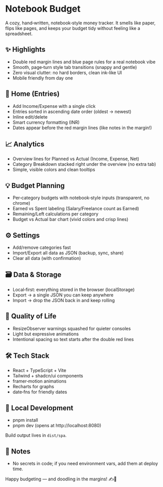 # Notebook Budget

A cozy, hand‑written, notebook‑style money tracker. It smells like paper, flips like pages, and keeps your budget tidy without feeling like a spreadsheet.

## ✨ Highlights
- Double red margin lines and blue page rules for a real notebook vibe
- Smooth, page‑turn style tab transitions (snappy and gentle)
- Zero visual clutter: no hard borders, clean ink-like UI
- Mobile friendly from day one

## 📒 Home (Entries)
- Add Income/Expense with a single click
- Entries sorted in ascending date order (oldest → newest)
- Inline edit/delete
- Smart currency formatting (INR)
- Dates appear before the red margin lines (like notes in the margin!)

## 📈 Analytics
- Overview lines for Planned vs Actual (Income, Expense, Net)
- Category Breakdown stacked right under the overview (no extra tab)
- Simple, visible colors and clean tooltips

## 💡 Budget Planning
- Per‑category budgets with notebook‑style inputs (transparent, no chrome)
- Earned vs Spent labeling (Salary/Freelance count as Earned)
- Remaining/Left calculations per category
- Budget vs Actual bar chart (vivid colors and crisp lines)

## ⚙️ Settings
- Add/remove categories fast
- Import/Export all data as JSON (backup, sync, share)
- Clear all data (with confirmation)

## 🗃️ Data & Storage
- Local‑first: everything stored in the browser (localStorage)
- Export → a single JSON you can keep anywhere
- Import → drop the JSON back in and keep rolling

## 🧠 Quality of Life
- ResizeObserver warnings squashed for quieter consoles
- Light but expressive animations
- Intentional spacing so text starts after the double red lines

## 🛠️ Tech Stack
- React + TypeScript + Vite
- Tailwind + shadcn/ui components
- framer‑motion animations
- Recharts for graphs
- date‑fns for friendly dates

## 🚀 Local Development
- pnpm install
- pnpm dev (opens at http://localhost:8080)

Build output lives in `dist/spa`.

## 🔐 Notes
- No secrets in code; if you need environment vars, add them at deploy time.

Happy budgeting — and doodling in the margins! ✍️📘
